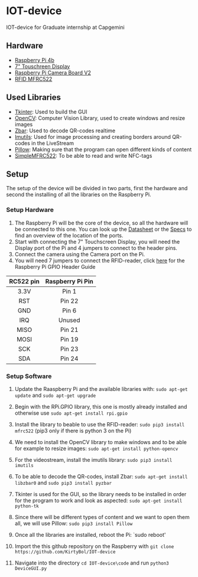 # IOT-device
IOT-device for Graduate internship at Capgemini

## Hardware
* [Raspberry Pi 4b](https://www.kiwi-electronics.nl/raspberry-pi-4/raspberry-pi-4-model-b-4gb "Kiwi Electronics")
* [7" Touschreen Display](https://www.element14.com/community/docs/DOC-78156/l/raspberry-pi-7-touchscreen-display "Element14")
* [Raspberry Pi Camera Board V2](https://www.kiwi-electronics.nl/raspberry-pi-camera-board-v2-8mp?lang=en "Kiwi Elctronics")
* [RFID MFRC522](https://www.tinytronics.nl/shop/nl/communicatie/rfid-kit-mfrc522-s50-mifare-met-kaart-en-key-tag "Tiny Tronics")

## Used Libraries
* [Tkinter](https://docs.python.org/3/library/tk.html): Used to build the GUI
* [OpenCV](https://opencv.org): Computer Vision Library, used to create windows and resize images
* [Zbar](https://pypi.org/project/zbar/): Used to decode QR-codes realtime
* [Imutils](https://pypi.org/project/imutils/): Used for image processing and creating borders around QR-codes in the LiveStream
* [Pillow](https://python-pillow.org): Making sure that the program can open different kinds of content
* [SimpleMFRC522](https://pypi.org/project/mfrc522/): To be able to read and write NFC-tags

## Setup
The setup of the device will be divided in two parts, first the hardware and second the installing of all the libraries on the Raspberry Pi.

### Setup Hardware
1. The Raspberry Pi will be the core of the device, so all the hardware will be connected to this one. You can look up the [Datasheet](https://www.raspberrypi.org/documentation/hardware/raspberrypi/bcm2711/rpi_DATA_2711_1p0_preliminary.pdf) or the [Specs](https://www.raspberrypi.org/products/raspberry-pi-4-model-b/specifications/) to find an overview of the location of the ports.
2. Start with connecting the 7" Touchscreen Display, you will need the Display port of the Pi and 4 jumpers to connect to the header pins.
3. Connect the camera using the Camera port on the Pi.
4. You will need 7 jumpers to connect the RFID-reader, click [here](https://www.raspberrypi-spy.co.uk/2012/06/simple-guide-to-the-rpi-gpio-header-and-pins/) for the Raspberry Pi GPIO Header Guide

| RC522 pin | Raspberry Pi Pin|
|:---------:|:---------------:|
| 3.3V      | Pin 1           |
| RST       | Pin 22          |
| GND       | Pin 6           |
| IRQ       | Unused          |
| MISO      | Pin 21          |
| MOSI      | Pin 19          |
| SCK       | Pin 23          |
| SDA       | Pin 24          |

### Setup Software
1. Update the Raaspberry Pi and the available libraries with: `sudo apt-get update` and `sudo apt-get upgrade`

2. Begin with the RPi.GPIO library, this one is mostly already installed and otherwise use `sudo apt-get install rpi.gpio` 

3. Install the library to beable to use the RFID-reader: `sudo pip3 install mfrc522` (pip3 only if there is python 3 on the Pi)

4. We need to install the OpenCV library to make windows and to be able for example to resize images: `sudo apt-get install python-opencv`

5. For the videostream, install the imutils library: `sudo pip3 install imutils`

6. To be able to decode the QR-codes, install Zbar: `sudo apt-get install libzbar0` and `sudo pip3 install pyzbar`

7. Tkinter is used for the GUI, so the library needs to be installed in order for the program to work and look as aspected: `sudo apt-get install python-tk`

8. Since there will be different types of content and we want to open them all, we will use Pillow: `sudo pip3 install Pillow`

9. Once all the libraries are installed, reboot the Pi: `sudo reboot'

10. Import the this github repository on the Raspberry with `git clone https://github.com/KirtyBol/IOT-device`

11. Navigate into the directory `cd IOT-device\code` and run `python3 DeviceGUI.py`



